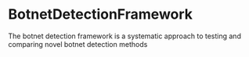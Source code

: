 # BotnetDetectionFramework
The botnet detection framework is a systematic approach to testing and comparing novel botnet detection methods 
